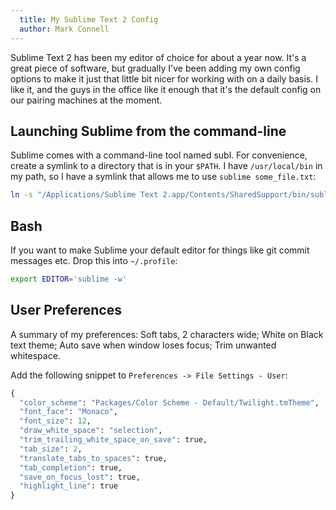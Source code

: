 ```yaml
---
  title: My Sublime Text 2 Config
  author: Mark Connell
---
```


Sublime Text 2 has been my editor of choice for about a year now. It's a great piece of software, but gradually I've been adding my own config options to make it just that little bit nicer for working with on a daily basis. I like it, and the guys in the office like it enough that it's the default config on our pairing machines at the moment.

## Launching Sublime from the command-line
Sublime comes with a command-line tool named subl. For convenience, create a symlink to a directory that is in your `$PATH`. I have `/usr/local/bin` in my path, so I have a symlink that allows me to use `sublime some_file.txt`:

```bash
ln -s "/Applications/Sublime Text 2.app/Contents/SharedSupport/bin/subl" /usr/local/bin/sublime
```

## Bash
If you want to make Sublime your default editor for things like git commit messages etc. Drop this into `~/.profile`:

```bash
export EDITOR='sublime -w'
```

## User Preferences
A summary of my preferences:
Soft tabs, 2 characters wide; White on Black text theme; Auto save when window loses focus; Trim unwanted whitespace.

Add the following snippet to `Preferences -> File Settings - User`:

```python
{
  "color_scheme": "Packages/Color Scheme - Default/Twilight.tmTheme",
  "font_face": "Monaco",
  "font_size": 12,
  "draw_white_space": "selection",
  "trim_trailing_white_space_on_save": true,
  "tab_size": 2,
  "translate_tabs_to_spaces": true,
  "tab_completion": true,
  "save_on_focus_lost": true,
  "highlight_line": true
}
```

